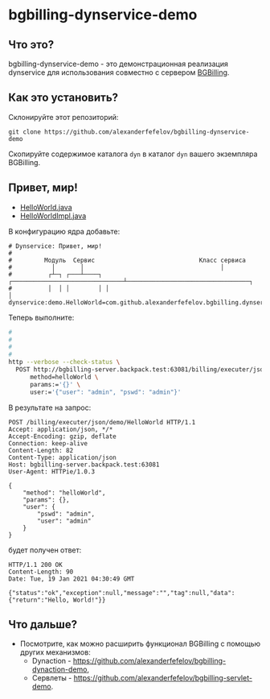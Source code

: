 # bgbilling-dynservice-demo

## Что это?

bgbilling-dynservice-demo - это демонстрационная реализация dynservice для использования совместно с сервером [BGBilling](https://bgbilling.ru/).

## Как это установить?

Склонируйте этот репозиторий:

```
git clone https://github.com/alexanderfefelov/bgbilling-dynservice-demo
```

Скопируйте содержимое каталога `dyn` в каталог `dyn` вашего экземпляра BGBilling.

## Привет, мир!

- [HelloWorld.java](dyn/com/github/alexanderfefelov/bgbilling/dynservice/demo/HelloWorld.java)
- [HelloWorldImpl.java](dyn/com/github/alexanderfefelov/bgbilling/dynservice/demo/HelloWorldImpl.java)

В конфигурацию ядра добавьте:

```properties
# Dynservice: Привет, мир!
#
#         Модуль  Сервис                             Класс сервиса
#           │       │                                      │
#          ┌┴─┐ ┌───┴────┐ ┌───────────────────────────────┴──────────────────────────────────┐
#          │  │ │        │ │                                                                  │
dynservice:demo.HelloWorld=com.github.alexanderfefelov.bgbilling.dynservice.demo.HelloWorldImpl
```

Теперь выполните:

```bash
#                                                                       Модуль  Сервис                                                                        
#                                                                         │       │
#                                                                        ┌┴─┐ ┌───┴────┐
#                                                                        │  │ │        │
http --verbose --check-status \
  POST http://bgbilling-server.backpack.test:63081/billing/executer/json/demo/HelloWorld \
      method=helloWorld \
      params:='{}' \
      user:='{"user": "admin", "pswd": "admin"}'
```

В результате на запрос:

```
POST /billing/executer/json/demo/HelloWorld HTTP/1.1
Accept: application/json, */*
Accept-Encoding: gzip, deflate
Connection: keep-alive
Content-Length: 82
Content-Type: application/json
Host: bgbilling-server.backpack.test:63081
User-Agent: HTTPie/1.0.3

{
    "method": "helloWorld",
    "params": {},
    "user": {
        "pswd": "admin",
        "user": "admin"
    }
}
```

будет получен ответ:

```
HTTP/1.1 200 OK
Content-Length: 90
Date: Tue, 19 Jan 2021 04:30:49 GMT

{"status":"ok","exception":null,"message":"","tag":null,"data":{"return":"Hello, World!"}}
```

## Что дальше?

* Посмотрите, как можно расширить функционал BGBilling с помощью других механизмов:
  * Dynaction - https://github.com/alexanderfefelov/bgbilling-dynaction-demo, 
  * Сервлеты - https://github.com/alexanderfefelov/bgbilling-servlet-demo.
